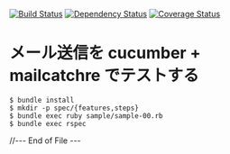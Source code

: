 
[![Build Status](https://travis-ci.org/katoy/mailer.png?branch=master)](https://travis-ci.org/katoy/mailer)
[![Dependency Status](https://gemnasium.com/katoy/mailer.png)](https://gemnasium.com/katoy/mailer)
[![Coverage Status](https://coveralls.io/repos/katoy/mailer/badge.png)](https://coveralls.io/r/katoy/mailer)


# メール送信を  cucumber + mailcatchre でテストする

    $ bundle install
    $ mkdir -p spec/{features,steps}
    $ bundle exec ruby sample/sample-00.rb
	$ bundle exec rspec


//--- End of File ---
